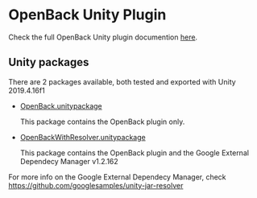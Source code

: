 # OpenBack Unity Plugin

Check the full OpenBack Unity plugin documention [here](https://docs.openback.com/plugins/unity/).

## Unity packages

There are 2 packages available, both tested and exported with Unity 2019.4.16f1

* [OpenBack.unitypackage](OpenBack.unitypackage?raw=true)

    This package contains the OpenBack plugin only.

* [OpenBackWithResolver.unitypackage](OpenBackWithResolver.unitypackage?raw=true)

    This package contains the OpenBack plugin and the Google External Dependecy Manager v1.2.162

For more info on the Google External Dependecy Manager, check https://github.com/googlesamples/unity-jar-resolver
